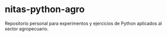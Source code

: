 # nitas-python-agro
Repositorio personal para experimentos y ejercicios de Python aplicados al sector agropecuario.
